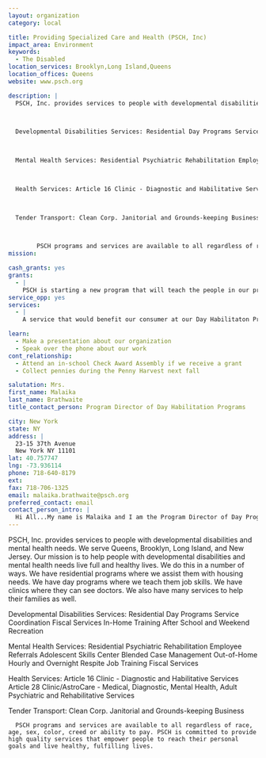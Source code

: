 ```yaml
---
layout: organization
category: local

title: Providing Specialized Care and Health (PSCH, Inc)
impact_area: Environment
keywords: 
  - The Disabled
location_services: Brooklyn,Long Island,Queens
location_offices: Queens
website: www.psch.org

description: |
  PSCH, Inc. provides services to people with developmental disabilities and mental health needs. We serve Queens, Brooklyn, Long Island, and New Jersey.  Our mission is to help people with developmental disabilities and mental health needs live full and healthy lives.  We do this in a number of ways.  We have residential programs where we assist them with housing needs.  We have day programs where we teach them job skills.  We have clinics where they can see doctors.  We also have many services to help their families as well.

     

  Developmental Disabilities Services: Residential Day Programs Service Coordination Fiscal Services In-Home Training After School and Weekend Recreation

  

  Mental Health Services: Residential Psychiatric Rehabilitation Employee Referrals Adolescent Skills Center Blended Case Management Out-of-Home Hourly and Overnight Respite Job Training Fiscal Services

  

  Health Services: Article 16 Clinic - Diagnostic and Habilitative Services Article 28 Clinic/AstroCare - Medical, Diagnostic, Mental Health, Adult Psychiatric and Rehabilitative Services

  

  Tender Transport: Clean Corp. Janitorial and Grounds-keeping Business 

  

        PSCH programs and services are available to all regardless of race, age, sex, color, creed or ability to pay. PSCH is committed to provide high quality services that empower people to reach their personal goals and live healthy, fulfilling lives. 
mission: 

cash_grants: yes
grants: 
  - |
    PSCH is starting a new program that will teach the people in our program job related skills.  Our hope is to purchase a mobile pet grooming vehicle.  We will use this vehicle to teach pet grooming skills to people with disabilities who love animals.  This vehicle will charge a very small fee for cleaning pets all over the Queens area.  The skills that they will learn and the pride they will gain will be invaluable.  These vehicles can range anywhere from $5000 to $80000.  However, we are looking to start small.  Your grant of $1000 will help in the purchase of our vehicle.
service_opp: yes
services: 
  - |
    A service that would benefit our consumer at our Day Habilitaton Program is art therapy.  Anyone willing to volunteer their time and sharing their gift of playing a musical instrument, singing, dancing, teaching art, etc. would greatly help the population we serve.  Our consumers strive to learn everything.

learn: 
  - Make a presentation about our organization
  - Speak over the phone about our work
cont_relationship: 
  - Attend an in-school Check Award Assembly if we receive a grant
  - Collect pennies during the Penny Harvest next fall

salutation: Mrs.
first_name: Malaika
last_name: Brathwaite
title_contact_person: Program Director of Day Habilitation Programs

city: New York
state: NY
address: |
  23-15 37th Avenue  
  New York NY 11101
lat: 40.757747
lng: -73.936114
phone: 718-640-8179
ext: 
fax: 718-706-1325
email: malaika.brathwaite@psch.org
preferred_contact: email
contact_person_intro: |
  Hi All...My name is Malaika and I am the Program Director of Day Programs at PSCH, Inc.  I currently run 4 day programs for people with developmental disabilities...teaching them job skills.  I have been with the agency since 2001 and love the job I do.  I look forward to a great relationship with you guys!
---
```

PSCH, Inc. provides services to people with developmental disabilities and mental health needs. We serve Queens, Brooklyn, Long Island, and New Jersey.  Our mission is to help people with developmental disabilities and mental health needs live full and healthy lives.  We do this in a number of ways.  We have residential programs where we assist them with housing needs.  We have day programs where we teach them job skills.  We have clinics where they can see doctors.  We also have many services to help their families as well.

   

Developmental Disabilities Services: Residential Day Programs Service Coordination Fiscal Services In-Home Training After School and Weekend Recreation



Mental Health Services: Residential Psychiatric Rehabilitation Employee Referrals Adolescent Skills Center Blended Case Management Out-of-Home Hourly and Overnight Respite Job Training Fiscal Services



Health Services: Article 16 Clinic - Diagnostic and Habilitative Services Article 28 Clinic/AstroCare - Medical, Diagnostic, Mental Health, Adult Psychiatric and Rehabilitative Services



Tender Transport: Clean Corp. Janitorial and Grounds-keeping Business 



      PSCH programs and services are available to all regardless of race, age, sex, color, creed or ability to pay. PSCH is committed to provide high quality services that empower people to reach their personal goals and live healthy, fulfilling lives. 